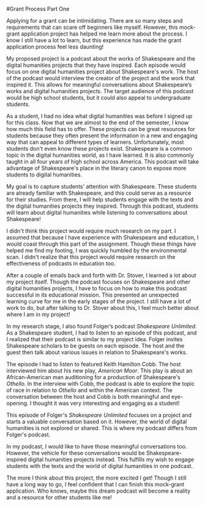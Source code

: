 #Grant Process Part One

Applying for a grant can be intimidating. There are so many steps and requirements that can scare off beginners like myself. However, this mock-grant application project has helped me learn more about the process. I know I still have a lot to learn, but this experience has made the grant application process feel less daunting!

My proposed project is a podcast about the works of Shakespeare and the digital humanities projects that they have inspired. Each episode would focus on one digital humanities project about Shakespeare's work. The host of the podcast would interview the creator of the project and the work that inspired it. This allows for meaningful conversations about Shakespeare’s works and digital humanities projects. The target audience of this podcast would be high school students, but it could also appeal to undergraduate students.

As a student, I had no idea what digital humanities was before I signed up for this class. Now that we are almost to the end of the semester, I know how much this field has to offer. These projects can be great resources for students because they often present the information in a new and engaging way that can appeal to different types of learners. Unfortunately, most students don't even know these projects exist.
Shakespeare is a common topic in the digital humanities world, as I have learned. It is also commonly taught in all four years of high school across America. This podcast will take advantage of Shakespeare's place in the literary canon to expose more students to digital humanities.

My goal is to capture students' attention with Shakespeare. These students are already familiar with Shakespeare, and this could serve as a resource for their studies. From there, I will help students engage with the texts and the digital humanities projects they inspired. Through this podcast, students will learn about digital humanities while listening to conversations about Shakespeare!

I didn't think this project would require much research on my part. I assumed that because I have experience with Shakespeare and education, I would coast through this part of the assignment. Though these things have helped me find my footing, I was quickly humbled by the environmental scan. I didn't realize that this project would require research on the effectiveness of podcasts in education too.

After a couple of emails back and forth with Dr. Stover, I learned a lot about my project itself. Though the podcast focuses on Shakespeare and other digital humanities projects, I have to focus on how to make this podcast successful in its educational mission. This presented an unexpected learning curve for me in the early stages of the project. I still have a lot of work to do, but after talking to Dr. Stover about this, I feel much better about where I am in my project!

In my research stage, I also found Folger’s podcast _Shakespeare Unlimited_. As a Shakespeare student, I had to listen to an episode of this podcast, and I realized that their podcast is similar to my project idea. Folger invites Shakespeare scholars to be guests on each episode. The host and the guest then talk about various issues in relation to Shakespeare's works.

The episode I had to listen to featured Keith Hamilton Cobb. The host interviewed him about his new play, _American Moor_. This play is about an African-American man auditioning for a production of Shakespeare's _Othello_. In the interview with Cobb, the podcast is able to explore the topic of race in relation to _Othello_ and within the American context. The conversation between the host and Cobb is both meaningful and eye-opening. I thought it was very interesting and engaging as a student!

This episode of Folger's _Shakespeare Unlimited_ focuses on a project and starts a valuable conversation based on it. However, the world of digital humanities is not explored or shared. This is where my podcast differs from Folger's podcast.

In my podcast, I would like to have those meaningful conversations too. However, the vehicle for these conversations would be Shakespeare-inspired digital humanities projects instead. This fulfills my wish to engage students with the texts and the world of digital humanities in one podcast.

The more I think about this project, the more excited I get! Though I still have a long way to go, I feel confident that I can finish this mock-grant application. Who knows, maybe this dream podcast will become a reality and a resource for other students like me!

